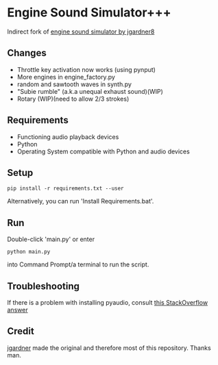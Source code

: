 # Engine Sound Simulator+++

Indirect fork of [engine sound simulator by jgardner8](https://github.com/jgardner8/engine-sound-simulator "Original repository")

## Changes
* Throttle key activation now works (using pynput)
* More engines in engine_factory.py
* random and sawtooth waves in synth.py
* "Subie rumble" (a.k.a unequal exhaust sound)(WIP)
* Rotary (WIP)(need to allow 2/3 strokes)
## Requirements
* Functioning audio playback devices
* Python
* Operating System compatible with Python and audio devices
## Setup
```
pip install -r requirements.txt --user
```
Alternatively, you can run 'Install Requirements.bat'.
## Run
Double-click 'main.py' or enter
```
python main.py
```
into Command Prompt/a terminal to run the script.
## Troubleshooting
If there is a problem with installing pyaudio, consult [this StackOverflow answer](https://stackoverflow.com/a/55630212/13015676)
## Credit
[jgardner](https://github.com/jgardner8 "Original Creator") made the original and therefore most of this repository. Thanks man.
